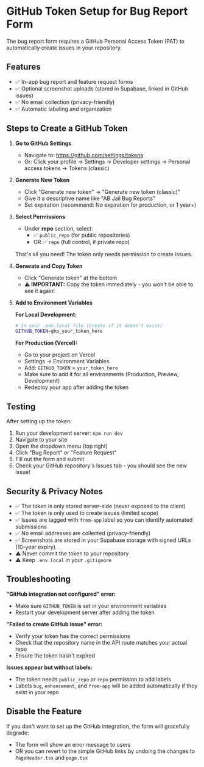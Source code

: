 # GitHub Token Setup for Bug Report Form

The bug report form requires a GitHub Personal Access Token (PAT) to automatically create issues in your repository.

## Features

- ✅ In-app bug report and feature request forms
- ✅ Optional screenshot uploads (stored in Supabase, linked in GitHub issues)
- ✅ No email collection (privacy-friendly)
- ✅ Automatic labeling and organization

## Steps to Create a GitHub Token

1. **Go to GitHub Settings**
   - Navigate to: https://github.com/settings/tokens
   - Or: Click your profile → Settings → Developer settings → Personal access tokens → Tokens (classic)

2. **Generate New Token**
   - Click "Generate new token" → "Generate new token (classic)"
   - Give it a descriptive name like "AB Jail Bug Reports"
   - Set expiration (recommend: No expiration for production, or 1 year+)

3. **Select Permissions**
   - Under **repo** section, select:
     - ✅ `public_repo` (for public repositories)
     - OR ✅ `repo` (full control, if private repo)
   
   That's all you need! The token only needs permission to create issues.

4. **Generate and Copy Token**
   - Click "Generate token" at the bottom
   - **⚠️ IMPORTANT:** Copy the token immediately - you won't be able to see it again!

5. **Add to Environment Variables**
   
   **For Local Development:**
   ```bash
   # In your .env.local file (create if it doesn't exist)
   GITHUB_TOKEN=ghp_your_token_here
   ```
   
   **For Production (Vercel):**
   - Go to your project on Vercel
   - Settings → Environment Variables
   - Add: `GITHUB_TOKEN` = `your_token_here`
   - Make sure to add it for all environments (Production, Preview, Development)
   - Redeploy your app after adding the token

## Testing

After setting up the token:

1. Run your development server: `npm run dev`
2. Navigate to your site
3. Open the dropdown menu (top right)
4. Click "Bug Report" or "Feature Request"
5. Fill out the form and submit
6. Check your GitHub repository's Issues tab - you should see the new issue!

## Security & Privacy Notes

- ✅ The token is only stored server-side (never exposed to the client)
- ✅ The token is only used to create issues (limited scope)
- ✅ Issues are tagged with `from-app` label so you can identify automated submissions
- ✅ No email addresses are collected (privacy-friendly)
- ✅ Screenshots are stored in your Supabase storage with signed URLs (10-year expiry)
- ⚠️ Never commit the token to your repository
- ⚠️ Keep `.env.local` in your `.gitignore`

## Troubleshooting

**"GitHub integration not configured" error:**
- Make sure `GITHUB_TOKEN` is set in your environment variables
- Restart your development server after adding the token

**"Failed to create GitHub issue" error:**
- Verify your token has the correct permissions
- Check that the repository name in the API route matches your actual repo
- Ensure the token hasn't expired

**Issues appear but without labels:**
- The token needs `public_repo` or `repo` permission to add labels
- Labels `bug`, `enhancement`, and `from-app` will be added automatically if they exist in your repo

## Disable the Feature

If you don't want to set up the GitHub integration, the form will gracefully degrade:
- The form will show an error message to users
- OR you can revert to the simple GitHub links by undoing the changes to `PageHeader.tsx` and `page.tsx`

